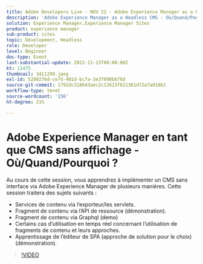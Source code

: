 ```yaml
---
title: Adobe Developers Live - NOV 22 - Adobe Experience Manager as a Headless CMS - Où/Quand/Pourquoi ?
description: 'Adobe Experience Manager as a Headless CMS - Où/Quand/Pourquoi ? Au cours de cette session, vous allez apprendre à mettre en oeuvre un CMS sans interface via Adobe Experience Manager de nombreuses façons. Cette session couvre les éléments suivants : Content Services via l’exportateur/les servlets Fragment de contenu via l’API de ressource (démonstration) Fragment de contenu via Graphql (démonstration) Certains cas pratiques en temps réel concernant l’utilisation de fragments de contenu et leurs approches SPA apprenants de l’éditeur (certaines approches de solution sur le moment de choisir) (démonstration)'
solution: Experience Manager,Experience Manager Sites
product: experience manager
sub-product: sites
topic: Development, Headless
role: Developer
level: Beginner
doc-type: Event
last-substantial-update: 2022-11-15T00:00:00Z
kt: 11475
thumbnail: 3411299.jpeg
exl-id: 5280276d-ce7d-401d-bc7a-3e37698b678d
source-git-commit: 1792dc318643aec2c12613f621361d72a7a918b1
workflow-type: tm+mt
source-wordcount: '156'
ht-degree: 21%

---
```


# Adobe Experience Manager en tant que CMS sans affichage - Où/Quand/Pourquoi ?

Au cours de cette session, vous apprendrez à implémenter un CMS sans interface via Adobe Experience Manager de plusieurs manières. Cette session traitera des sujets suivants :

* Services de contenu via l’exporteur/les servlets.
* Fragment de contenu via l’API de ressource (démonstration).
* Fragment de contenu via Graphql (demo)
* Certains cas d’utilisation en temps réel concernant l’utilisation de fragments de contenu et leurs approches.
* Apprentissage de l’éditeur de SPA (approche de solution pour le choix) (démonstration).

>[!VIDEO](https://video.tv.adobe.com/v/3411299/?quality=12&learn=on)

